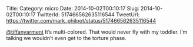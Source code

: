 Title: 
Category: micro
Date: 2014-10-02T00:10:17
Slug: 2014-10-02T00:10:17
TwitterId: 517466562635116544
TweetUrl: https://twitter.com/mark_philpot/status/517466562635116544

[@tiffanyarment](https://twitter.com/tiffanyarment) It’s multi-colored. That would never fly with my toddler. I’m talking we wouldn’t even get to the torture phase.